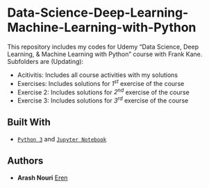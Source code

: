 # Data-Science-Deep-Learning-Machine-Learning-with-Python

This repository includes my codes for Udemy “Data Science, Deep Learning, &amp; Machine Learning with Python” course with Frank Kane. Subfolders are (Updating):
* Acitivitis: Includes all course activities with my solutions
* Exercises: Includes solutions for *1<sup>st<sup>* exercise of the course
* Exercise 2: Includes solutions for *2<sup>nd<sup>* exercise of the course
* Exercise 3: Includes solutions for *3<sup>rd<sup>* exercise of the course   

## Built With

* [`Python 3`](https://www.python.org/download/releases/3.0/) and [`Jupyter Notebook`](http://jupyter.org)

## Authors

* **Arash Nouri** [Eren](https://github.com/arasharn)
